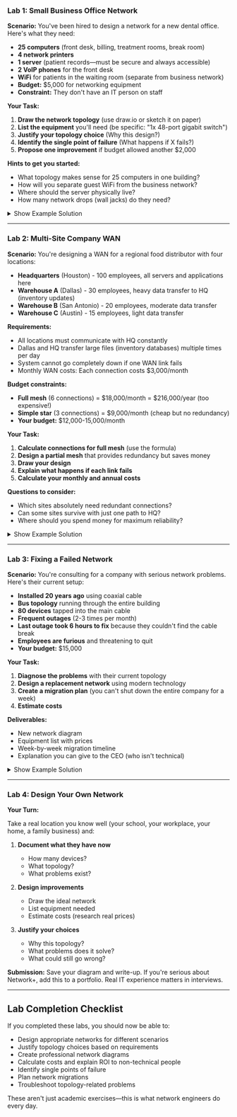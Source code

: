 ### Lab 1: Small Business Office Network

**Scenario:**
You've been hired to design a network for a new dental office. Here's what they need:

- **25 computers** (front desk, billing, treatment rooms, break room)
- **4 network printers**
- **1 server** (patient records—must be secure and always accessible)
- **2 VoIP phones** for the front desk
- **WiFi** for patients in the waiting room (separate from business network)
- **Budget:** $5,000 for networking equipment
- **Constraint:** They don't have an IT person on staff

**Your Task:**

1. **Draw the network topology** (use draw.io or sketch it on paper)
2. **List the equipment** you'll need (be specific: "1x 48-port gigabit switch")
3. **Justify your topology choice** (Why this design?)
4. **Identify the single point of failure** (What happens if X fails?)
5. **Propose one improvement** if budget allowed another $2,000

**Hints to get you started:**
- What topology makes sense for 25 computers in one building?
- How will you separate guest WiFi from the business network?
- Where should the server physically live?
- How many network drops (wall jacks) do they need?

<details>
<summary>Show Example Solution</summary>

**Topology Choice:** Star topology with one central switch

**Network Diagram:**
```
                    [Internet]
                        |
                   [Firewall]
                        |
                   [Core Switch]
              /    /    |    \    \
          [AP] [AP] [Server] [VoIP] [Treatment PC 1-20]
                              |
                         [IP Phones]
```

**Equipment List:**
- 1x 48-port gigabit managed switch ($300-500)
- 1x Firewall/Router with VLANs ($200-400)
- 2x WiFi Access Points ($100 each)
- 1x Small rack or wall-mount bracket ($100)
- Cat6 cable, wall jacks, patch cables ($500-1000)
- 1x Patch panel ($50)
- **Total: ~$2,000-3,000** (under budget!)

**Why This Design:**
- **Star topology** because it's simple, scalable, and easy to troubleshoot (no IT staff)
- **Single switch** handles all devices (25 PCs + 4 printers + 2 phones + 2 APs + server = 34 devices, well under 48 ports)
- **Separate VLAN for guest WiFi** to isolate patient devices from business network
- **Server in locked closet** for physical security
- **Managed switch** allows VLANs and future growth

**Single Point of Failure:**
The core switch. If it dies, the entire office goes down.

**$2,000 Improvement:**
Add a second switch configured for redundancy. Connect both switches to each other and to critical devices (server, APs, VoIP). If one fails, the other takes over. More realistic option: Keep a cold spare switch on-site for quick replacement (costs $500 instead of $2,000).

</details>

---

### Lab 2: Multi-Site Company WAN

**Scenario:**
You're designing a WAN for a regional food distributor with four locations:

- **Headquarters** (Houston) - 100 employees, all servers and applications here
- **Warehouse A** (Dallas) - 30 employees, heavy data transfer to HQ (inventory updates)
- **Warehouse B** (San Antonio) - 20 employees, moderate data transfer
- **Warehouse C** (Austin) - 15 employees, light data transfer

**Requirements:**
- All locations must communicate with HQ constantly
- Dallas and HQ transfer large files (inventory databases) multiple times per day
- System cannot go completely down if one WAN link fails
- Monthly WAN costs: Each connection costs $3,000/month

**Budget constraints:**
- **Full mesh** (6 connections) = $18,000/month = $216,000/year (too expensive!)
- **Simple star** (3 connections) = $9,000/month (cheap but no redundancy)
- **Your budget:** $12,000-15,000/month

**Your Task:**

1. **Calculate connections for full mesh** (use the formula)
2. **Design a partial mesh** that provides redundancy but saves money
3. **Draw your design**
4. **Explain what happens if each link fails**
5. **Calculate your monthly and annual costs**

**Questions to consider:**
- Which sites absolutely need redundant connections?
- Can some sites survive with just one path to HQ?
- Where should you spend money for maximum reliability?

<details>
<summary>Show Example Solution</summary>

**Full Mesh Calculation:**
4 sites: n(n-1)/2 = 4(3)/2 = 6 connections = $18,000/month

**My Partial Mesh Design: 5 connections**

**Diagram:**
```
   Dallas ============= Houston (HQ)
      |                   ||
      |                   ||  (redundant link)
      |                   ||
   Austin ----------- San Antonio
```

**Connections:**
1. HQ ←→ Dallas (primary critical link)
2. HQ ←→ Dallas (secondary redundant link for high-volume transfers)
3. HQ ←→ San Antonio
4. HQ ←→ Austin  
5. Dallas ←→ Austin (backup path)

**Cost: 5 × $3,000 = $15,000/month = $180,000/year**
**Savings vs. full mesh: $36,000/year**

**Failure Analysis:**

- **If HQ-Dallas primary fails:** Traffic automatically fails over to HQ-Dallas secondary link
- **If HQ-Dallas secondary fails:** Primary link handles all traffic (slower but functional)
- **If HQ-San Antonio fails:** San Antonio can route through Dallas or Austin to reach HQ
- **If HQ-Austin fails:** Austin can route through Dallas to HQ
- **If Dallas-Austin fails:** Both can still reach HQ directly

**Why This Design:**
- Dallas gets TWO links to HQ because they move the most data
- All sites have at least one backup path to HQ
- Within budget
- No single link failure completely isolates any site

</details>

---

### Lab 3: Fixing a Failed Network

**Scenario:**
You're consulting for a company with serious network problems. Here's their current setup:

- **Installed 20 years ago** using coaxial cable
- **Bus topology** running through the entire building
- **80 devices** tapped into the main cable
- **Frequent outages** (2-3 times per month)
- **Last outage took 6 hours to fix** because they couldn't find the cable break
- **Employees are furious** and threatening to quit
- **Your budget:** $15,000

**Your Task:**

1. **Diagnose the problems** with their current topology
2. **Design a replacement network** using modern technology
3. **Create a migration plan** (you can't shut down the entire company for a week)
4. **Estimate costs**

**Deliverables:**
- New network diagram
- Equipment list with prices
- Week-by-week migration timeline
- Explanation you can give to the CEO (who isn't technical)

<details>
<summary>Show Example Solution</summary>

**Problems with Current Setup:**
1. **Bus topology is obsolete** (hasn't been used since the 1990s)
2. **Single point of failure:** Any break anywhere kills 80 devices
3. **Impossible to troubleshoot:** Cable runs through walls/ceilings
4. **No vendor support:** Can't buy replacement parts
5. **Performance degrades** as devices are added
6. **Security nightmare:** All traffic is broadcast to all devices

**New Design: Star Topology**

**Diagram:**
```
                  [ISP/Internet]
                        |
                  [Firewall/Router]
                        |
                  [Core Switch 48-port]
                 /      |      \
     [Floor 1 Switch] [Floor 2 Switch] [Floor 3 Switch]
         24-port          24-port          24-port
       /  |  |  \       /  |  |  \       /  |  |  \
      PC PC PC PC      PC PC PC PC      PC PC PC PC
```

**Equipment List:**
- 1x Core switch, 48-port gigabit managed: $600
- 3x Access switches, 24-port gigabit: $300 each = $900
- Cat6 cable (bulk, 1000ft): $150 per box × 3 = $450
- 80x wall jacks and patch panels: $2,000
- 80x patch cables: $400
- Cable installation labor: $8,000
- Network rack and accessories: $500
- Firewall upgrade: $800
- **Total: $13,650** (under budget!)

**Migration Timeline:**

**Week 1: Planning**
- Survey building, map cable runs
- Order all equipment
- Schedule work during evenings/weekends

**Week 2-3: Infrastructure Installation**
- Install switches in server room/MDF
- Run Cat6 cables from MDF to each desk (do this after hours)
- Install wall jacks
- Label everything clearly
- Test all runs with cable tester

**Week 4: Parallel Operation**
- Keep old bus network running
- Connect new star network
- Test thoroughly
- Move non-critical devices first (break room PCs, printers)

**Week 5: Full Cutover**
- Friday evening: Migrate all remaining devices
- Saturday: Remove old coax cabling
- Sunday: Final testing
- Monday: Everyone on new network

**Week 6: Cleanup**
- Monitor for issues
- Train staff
- Create network documentation
- Celebrate!

**CEO Explanation:**

"Your current network is 20 years old and using technology from the 1990s. Every time there's an outage, we lose thousands of dollars in productivity trying to find the problem. 

I'm recommending we replace it with modern switched Ethernet—the same technology every Fortune 500 company uses. Here's what changes:

- **Reliability:** If one cable breaks, only one computer goes down, not 80
- **Troubleshooting:** We can identify problems in seconds, not hours
- **Performance:** Everyone gets dedicated gigabit speeds
- **Security:** We can isolate devices and implement proper security
- **Future-proof:** This will last another 10-15 years

**Cost:** $13,650 one time  
**Downtime:** One weekend  
**ROI:** Eliminates 2-3 outages per month (saving ~$10,000/month in lost productivity)

We can't afford NOT to do this."

</details>

---

### Lab 4: Design Your Own Network

**Your Turn:**

Take a real location you know well (your school, your workplace, your home, a family business) and:

1. **Document what they have now**
   - How many devices?
   - What topology?
   - What problems exist?

2. **Design improvements**
   - Draw the ideal network
   - List equipment needed
   - Estimate costs (research real prices)

3. **Justify your choices**
   - Why this topology?
   - What problems does it solve?
   - What could still go wrong?

**Submission:** Save your diagram and write-up. If you're serious about Network+, add this to a portfolio. Real IT experience matters in interviews.

---

## Lab Completion Checklist

If you completed these labs, you should now be able to:

- Design appropriate networks for different scenarios
- Justify topology choices based on requirements
- Create professional network diagrams
- Calculate costs and explain ROI to non-technical people
- Identify single points of failure
- Plan network migrations
- Troubleshoot topology-related problems

These aren't just academic exercises—this is what network engineers do every day.
